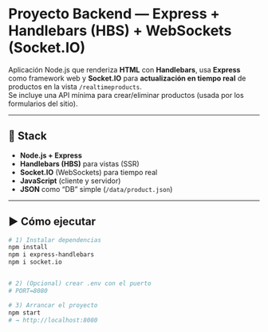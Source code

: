 # Proyecto Backend — Express + Handlebars (HBS) + WebSockets (Socket.IO)

Aplicación Node.js que renderiza **HTML** con **Handlebars**, usa **Express** como framework web y **Socket.IO** para **actualización en tiempo real** de productos en la vista `/realtimeproducts`.  
Se incluye una API mínima para crear/eliminar productos (usada por los formularios del sitio).

---

## 🚀 Stack
- **Node.js + Express**
- **Handlebars (HBS)** para vistas (SSR)
- **Socket.IO** (WebSockets) para tiempo real
- **JavaScript** (cliente y servidor)
- **JSON** como “DB” simple (`/data/product.json`)

---

## ▶️ Cómo ejecutar

```bash
# 1) Instalar dependencias
npm install
npm i express-handlebars
npm i socket.io


# 2) (Opcional) crear .env con el puerto
# PORT=8080

# 3) Arrancar el proyecto
npm start
# → http://localhost:8080
